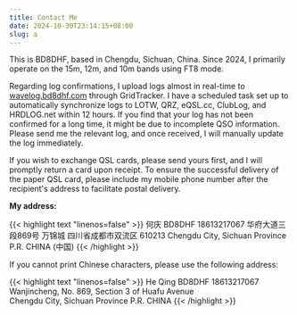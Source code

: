 ```yaml
---
title: Contact Me
date: 2024-10-30T23:14:15+08:00
slug: a
---
```


This is BD8DHF, based in Chengdu, Sichuan, China. Since 2024, I primarily operate on the 15m, 12m, and 10m bands using FT8 mode.

Regarding log confirmations, I upload logs almost in real-time to [wavelog.bd8dhf.com](http://wavelog.bd8dhf.com) through GridTracker. I have a scheduled task set up to automatically synchronize logs to LOTW, QRZ, eQSL.cc, ClubLog, and HRDLOG.net within 12 hours. If you find that your log has not been confirmed for a long time, it might be due to incomplete QSO information. Please send me the relevant log, and once received, I will manually update the log immediately.

If you wish to exchange QSL cards, please send yours first, and I will promptly return a card upon receipt. To ensure the successful delivery of the paper QSL card, please include my mobile phone number after the recipient's address to facilitate postal delivery.

**My address:**

{{< highlight text "linenos=false" >}}
何庆 BD8DHF 18613217067
华府大道三段869号 万锦城
四川省成都市双流区 610213
Chengdu City, Sichuan Province
P.R. CHINA (中国)
{{< /highlight >}}

If you cannot print Chinese characters, please use the following address:

{{< highlight text "linenos=false" >}}
He Qing BD8DHF 18613217067  
Wanjincheng, No. 869, Section 3 of Huafu Avenue  
Chengdu City, Sichuan Province
P.R. CHINA
{{< /highlight >}}
